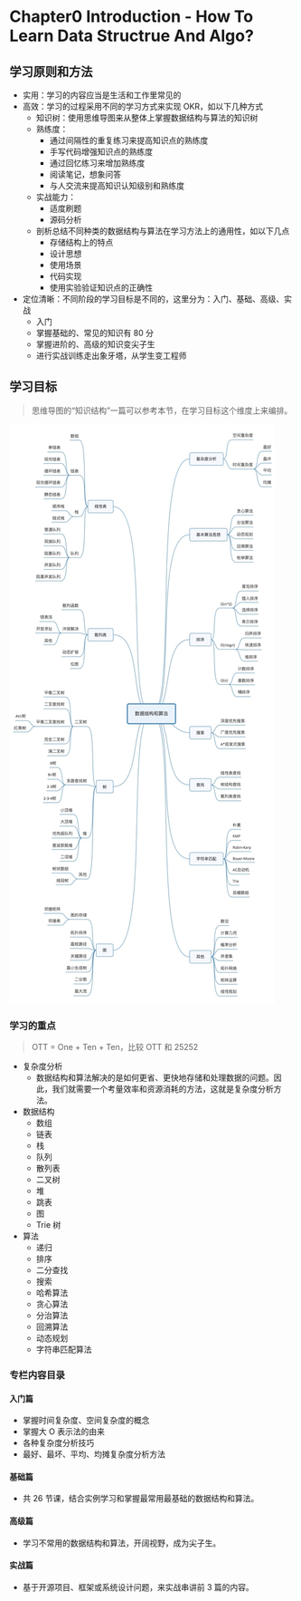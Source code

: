 # Chapter0 Introduction - How To Learn Data Structrue And Algo?
## 学习原则和方法

* 实用：学习的内容应当是生活和工作里常见的
* 高效：学习的过程采用不同的学习方式来实现 OKR，如以下几种方式
  * 知识树：使用思维导图来从整体上掌握数据结构与算法的知识树
  * 熟练度：
    * 通过间隔性的重复练习来提高知识点的熟练度
    * 手写代码增强知识点的熟练度
    * 通过回忆练习来增加熟练度
    * 阅读笔记，想象问答
    * 与人交流来提高知识认知级别和熟练度
  * 实战能力：
    * 适度刷题
    * 源码分析
  * 剖析总结不同种类的数据结构与算法在学习方法上的通用性，如以下几点
    * 存储结构上的特点
    * 设计思想
    * 使用场景
    * 代码实现
    * 使用实验验证知识点的正确性
* 定位清晰：不同阶段的学习目标是不同的，这里分为：入门、基础、高级、实战
  * 入门
  * 掌握基础的、常见的知识有 80 分
  * 掌握进阶的、高级的知识变尖子生
  * 进行实战训练走出象牙塔，从学生变工程师

## 学习目标

> 思维导图的“知识结构”一篇可以参考本节，在学习目标这个维度上来编排。

![王争老师的 DA 体系图](./images/wangzheng-da-arch.jpg)

### 学习的重点

> OTT = One + Ten + Ten，比较 OTT 和 25252

* 复杂度分析
  * 数据结构和算法解决的是如何更省、更快地存储和处理数据的问题。因此，我们就需要一个考量效率和资源消耗的方法，这就是复杂度分析方法。
* 数据结构
  * 数组
  * 链表
  * 栈
  * 队列
  * 散列表
  * 二叉树
  * 堆
  * 跳表
  * 图
  * Trie 树
* 算法
  * 递归
  * 排序
  * 二分查找
  * 搜索
  * 哈希算法
  * 贪心算法
  * 分治算法
  * 回溯算法
  * 动态规划
  * 字符串匹配算法

### 专栏内容目录
#### 入门篇

* 掌握时间复杂度、空间复杂度的概念
* 掌握大 O 表示法的由来
* 各种复杂度分析技巧 
* 最好、最坏、平均、均摊复杂度分析方法

#### 基础篇

* 共 26 节课，结合实例学习和掌握最常用最基础的数据结构和算法。

#### 高级篇

* 学习不常用的数据结构和算法，开阔视野，成为尖子生。

#### 实战篇

* 基于开源项目、框架或系统设计问题，来实战串讲前 3 篇的内容。
